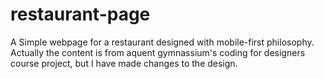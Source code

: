 # restaurant-page
A Simple webpage for a restaurant designed with mobile-first philosophy.
Actually the content is from aquent gymnassium's coding for designers course project, but I have made changes to the design. 
